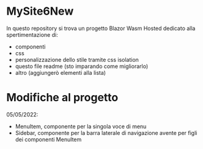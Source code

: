 # MySite6New
In questo repository si trova un progetto Blazor Wasm Hosted dedicato alla spertimentazione di:
- componenti
- css
- personalizzazione dello stile tramite css isolation
- questo file readme (sto imparando come migliorarlo)
- altro (aggiungerò elementi alla lista)

# Modifiche al progetto

05/05/2022:
- MenuItem, componente per la singola voce di menu
- Sidebar, componente per la barra laterale di navigazione avente per figli dei componenti MenuItem


